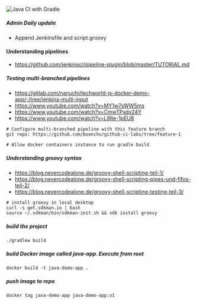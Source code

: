 ![Java CI with Gradle](https://github.com/boonchu/github-ci-labs/workflows/Java%20CI%20with%20Gradle/badge.svg)

##### Admin Daily update

  - Append Jenkinsfile and script.groovy

#### Understanding pipelines

  - https://github.com/jenkinsci/pipeline-plugin/blob/master/TUTORIAL.md

##### Testing multi-branched pipelines

  - https://gitlab.com/nanuchi/techworld-js-docker-demo-app/-/tree/jenkins-multi-input
  - https://www.youtube.com/watch?v=MY1w7sWW5ms
  - https://www.youtube.com/watch?v=CmwTPxdx24Y
  - https://www.youtube.com/watch?v=L9Ite-1pEU8

```
# Configure multi-branched pipeline with this feature branch
git repo: https://github.com/boonchu/github-ci-labs/tree/feature-1

# Allow docker containers instance to run gradle build
```

##### Understanding groovy syntax 

  - https://blog.nevercodealone.de/groovy-shell-scripting-teil-1/
  - https://blog.nevercodealone.de/groovy-shell-scripting-pipes-und-fifos-teil-2/
  - https://blog.nevercodealone.de/groovy-shell-scripting-testing-teil-3/

```
# install groovy in local desktop
curl -s get.sdkman.io | bash
source ~/.sdkman/bin/sdkman-init.sh && sdk install groovy
```

##### build the project

```
./gradlew build
```

##### build Docker image called java-app. Execute from root

```
docker build -t java-demo-app .
```
    
##### push image to repo 

```
docker tag java-demo-app java-demo-app:v1
```

